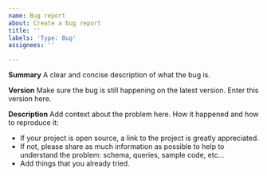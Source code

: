 ```yaml
---
name: Bug report
about: Create a bug report 
title: ''
labels: 'Type: Bug'
assignees: ''

---
```


**Summary**
A clear and concise description of what the bug is.

**Version**
Make sure the bug is still happening on the latest version. Enter this version here.

**Description**
Add context about the problem here. How it happened and how to reproduce it:  
* If your project is open source, a link to the project is greatly appreciated. 
* If not, please share as much information as possible to help to understand the problem: schema, queries, sample code, etc...
* Add things that you already tried.  

